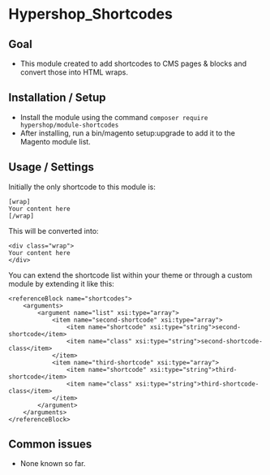 # Hypershop_Shortcodes

## Goal
- This module created to add shortcodes to CMS pages & blocks and convert those into HTML wraps.

## Installation / Setup
- Install the module using the command `composer require hypershop/module-shortcodes`
- After installing, run a bin/magento setup:upgrade to add it to the Magento module list.

## Usage / Settings
Initially the only shortcode to this module is:
```
[wrap]
Your content here
[/wrap]
```

This will be converted into:

```
<div class="wrap">
Your content here
</div>
```

You can extend the shortcode list within your theme or through a custom module by extending it like this:

```
<referenceBlock name="shortcodes">
    <arguments>
        <argument name="list" xsi:type="array">
            <item name="second-shortcode" xsi:type="array">
                <item name="shortcode" xsi:type="string">second-shortcode</item>
                <item name="class" xsi:type="string">second-shortcode-class</item>
            </item>
            <item name="third-shortcode" xsi:type="array">
                <item name="shortcode" xsi:type="string">third-shortcode</item>
                <item name="class" xsi:type="string">third-shortcode-class</item>
            </item>
        </argument>
    </arguments>
</referenceBlock>
```

## Common issues
- None known so far.
